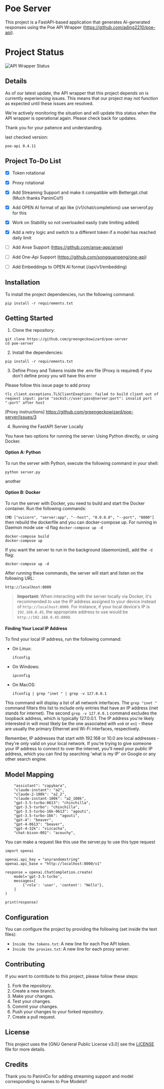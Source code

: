 # Poe Server

This project is a FastAPI-based application that generates AI-generated responses using the Poe API Wrapper (https://github.com/ading2210/poe-api).

# Project Status

![API Wrapper Status](https://img.shields.io/badge/API%20Wrapper-Broken-red)

## Details

As of our latest update, the API wrapper that this project depends on is currently experiencing issues. This means that our project may not function as expected until these issues are resolved. 

We're actively monitoring the situation and will update this status when the API wrapper is operational again. Please check back for updates.

Thank you for your patience and understanding.

last checked version:
```
poe-api 0.4.11
``` 


## Project To-Do List

- [x] Token rotational
- [x] Proxy rotational
- [x] Add Streaming Support and make it compatible with Bettergpt.chat (Much thanks PaniniCo!!)
- [x] Add OPEN AI format of api like (/v1/chat/completions) use serverof.py for this
- [x] Work on Stability so not overloaded easily (rate limiting added)
- [x] Add a retry logic and switch to a different token if a model has reached daily limit
- [ ] Add Anse Support (https://github.com/anse-app/anse)
- [ ] Add One-Api Support (https://github.com/songquanpeng/one-api)
- [ ] Add Embeddings to OPEN AI format (/api/v1/embedding)



## Installation

To install the project dependencies, run the following command:

```shell
pip install -r requirements.txt
```

## Getting Started

1. Clone the repository:

```shell
git clone https://github.com/greengeckowizard/poe-server
cd poe-server
```

2. Install the dependencies:

```shell
pip install -r requirements.txt
```

3. Define Proxy and Tokens inside the .env file
(Proxy is required)
if you don't define proxy you will have this error

Please follow this issue page to add proxy

```
tls_client.exceptions.TLSClientExeption: failed to build client out of request input: parse "socks5://user:pass@server:port": invalid port ":port" after host
```

[Proxy instructions]  https://github.com/greengeckowizard/poe-server/issues/3


4. Running the FastAPI Server Locally

You have two options for running the server: Using Python directly, or using Docker.

#### **Option A: Python**

To run the server with Python, execute the following command in your shell:

```shell
python server.py
```
another
#### **Option B: Docker**

To run the server with Docker, you need to build and start the Docker container. Run the following commands:

```CMD ["uvicorn", "server:app", "--host", "0.0.0.0", "--port", "8000"]``` then rebuild the dockerfile and you can docker-compose up. For running in Daemon mode use -d flag ``` docker-compose up -d ```

```shell
docker-compose build
docker-compose up
```

If you want the server to run in the background (daemonized), add the `-d` flag:

```shell
docker-compose up -d
```

After running these commands, the server will start and listen on the following URL:

```
http://localhost:8000
```
> **Important:** When interacting with the server locally via Docker, it's recommended to use the IP address assigned to your device instead of `http://localhost:8000`. For instance, if your local device's IP is `192.168.0.45`, the appropriate address to use would be `http://192.168.0.45:8000`.
#### **Finding Your Local IP Address**

To find your local IP address, run the following command:

- On Linux:

    ```shell
    ifconfig
    ```

- On Windows:

    ```shell
    ipconfig
    ```

- On MacOS:

    ```shell
    ifconfig | grep "inet " | grep -v 127.0.0.1
    ```

This command will display a list of all network interfaces. The `grep "inet "` command filters this list to include only entries that have an IP address (inet stands for internet). The second `grep -v 127.0.0.1` command excludes the loopback address, which is typically 127.0.0.1. The IP address you're likely interested in will most likely be the one associated with `en0` or `en1` - these are usually the primary Ethernet and Wi-Fi interfaces, respectively.

Remember, IP addresses that start with 192.168 or 10.0 are local addresses - they're only valid on your local network. If you're trying to give someone your IP address to connect to over the internet, you'll need your public IP address, which you can find by searching 'what is my IP' on Google or any other search engine.

## Model Mapping 

```
    "assistant": "capybara",
    "claude-instant": "a2",
    "claude-2-100k": "a2_2",
    "claude-instant-100k": "a2_100k",
    "gpt-3.5-turbo-0613": "chinchilla",
    "gpt-3.5-turbo": "chinchilla",
    "gpt-3.5-turbo-16k-0613": "agouti",
    "gpt-3.5-turbo-16k": "agouti",
    "gpt-4": "beaver",
    "gpt-4-0613": "beaver",
    "gpt-4-32k": "vizcacha",
    "chat-bison-001": "acouchy",
```



You can make a request like this use the server.py to use this type request

```
import openai

openai.api_key = "anyrandomstring"
openai.api_base = "http://localhost:8000/v1"

response = openai.ChatCompletion.create(
    model='gpt-3.5-turbo',
    messages=[
        {'role': 'user', 'content': "Hello"},
    ]
)

print(response)
```

## Configuration

You can configure the project by providing the following (set inside the text files):

- `Inside the tokens.txt`: A new line for each Poe API token.
- `Inside the proxies.txt`: A new line for each proxy server.

## Contributing

If you want to contribute to this project, please follow these steps:

1. Fork the repository.
2. Create a new branch.
3. Make your changes.
4. Test your changes.
5. Commit your changes.
6. Push your changes to your forked repository.
7. Create a pull request.

## License

This project uses the [GNU General Public License v3.0]
see the [LICENSE](LICENSE) file for more details.


## Credits

Thank you to PaniniCo for adding streaming support and model corresponding to names to Poe Models!!
